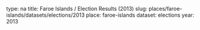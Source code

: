 type: na
title: Faroe Islands / Election Results (2013)
slug: places/faroe-islands/datasets/elections/2013
place: faroe-islands
dataset: elections
year: 2013
